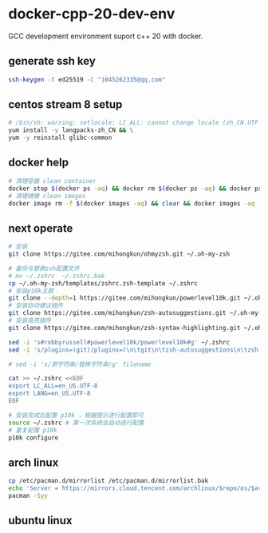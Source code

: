 # docker-cpp-20-dev-env
GCC development environment suport c++ 20 with docker.


## generate ssh key 

```bash
ssh-keygen -t ed25519 -C "1045262335@qq.com"
```

## centos stream 8 setup

```bash
# /bin/sh: warning: setlocale: LC_ALL: cannot change locale (zh_CN.UTF-8)
yum install -y langpacks-zh_CN && \
yum -y reinstall glibc-common
```

## docker help
```bash
# 清理容器 clean container
docker stop $(docker ps -aq) && docker rm $(docker ps -aq) && docker ps -a 
# 清理镜像 clean images
docker image rm -f $(docker images -aq) && clear && docker images -aq 
```

## next operate
```bash
# 安装
git clone https://gitee.com/mihongkun/ohmyzsh.git ~/.oh-my-zsh

# 备份与替换zsh配置文件
# mv ~/.zshrc  ~/.zshrc.bak
cp ~/.oh-my-zsh/templates/zshrc.zsh-template ~/.zshrc
# 安装p10k主题
git clone --depth=1 https://gitee.com/mihongkun/powerlevel10k.git ~/.oh-my-zsh/themes/powerlevel10k
# 安装自动建议插件
git clone https://gitee.com/mihongkun/zsh-autosuggestions.git ~/.oh-my-zsh/plugins/zsh-autosuggestions
# 安装高亮插件
git clone https://gitee.com/mihongkun/zsh-syntax-highlighting.git ~/.oh-my-zsh/plugins/zsh-syntax-highlighting

sed -i 's#robbyrussell#powerlevel10k/powerlevel10k#g' ~/.zshrc
sed -i 's/plugins=(git)/plugins=(\n\tgit\n\tzsh-autosuggestions\n\tzsh-syntax-highlighting\n)/g' ~/.zshrc

# sed -i 's/原字符串/替换字符串/g' filename

cat >> ~/.zshrc <<EOF 
export LC_ALL=en_US.UTF-8  
export LANG=en_US.UTF-8
EOF

# 安装完成后配置 p10k ，根据提示进行配置即可
source ~/.zshrc # 第一次系统会自动进行配置
# 重复配置 p10k
p10k configure

```



## arch linux 
```bash
cp /etc/pacman.d/mirrorlist /etc/pacman.d/mirrorlist.bak
echo 'Server = https://mirrors.cloud.tencent.com/archlinux/$repo/os/$arch' > /etc/pacman.d/mirrorlist
pacman -Syy
```

## ubuntu linux

